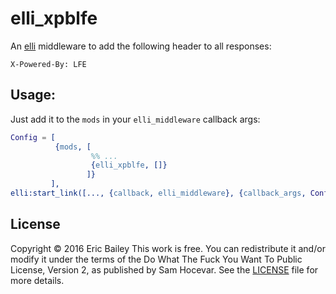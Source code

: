 # elli_xpblfe

An [elli][] middleware to add the following header to all responses:

```http
X-Powered-By: LFE
```

[elli]: https://github.com/knutin/elli

## Usage:

Just add it to the `mods` in your `elli_middleware` callback args:

```erlang
Config = [
          {mods, [
                  %% ...
                  {elli_xpblfe, []}
                 ]}
         ],
elli:start_link([..., {callback, elli_middleware}, {callback_args, Config}]).
```


## License

Copyright © 2016 Eric Bailey
This work is free. You can redistribute it and/or modify it under the
terms of the Do What The Fuck You Want To Public License, Version 2,
as published by Sam Hocevar. See the [LICENSE][] file for more details.

[LICENSE]: ./LICENSE

